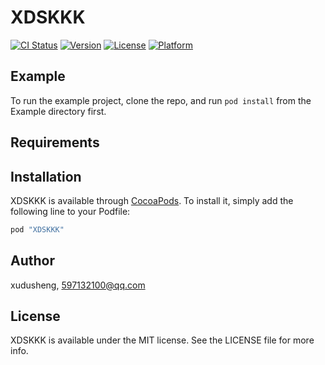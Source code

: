 # XDSKKK

[![CI Status](http://img.shields.io/travis/xudusheng/XDSKKK.svg?style=flat)](https://travis-ci.org/xudusheng/XDSKKK)
[![Version](https://img.shields.io/cocoapods/v/XDSKKK.svg?style=flat)](http://cocoapods.org/pods/XDSKKK)
[![License](https://img.shields.io/cocoapods/l/XDSKKK.svg?style=flat)](http://cocoapods.org/pods/XDSKKK)
[![Platform](https://img.shields.io/cocoapods/p/XDSKKK.svg?style=flat)](http://cocoapods.org/pods/XDSKKK)

## Example

To run the example project, clone the repo, and run `pod install` from the Example directory first.

## Requirements

## Installation

XDSKKK is available through [CocoaPods](http://cocoapods.org). To install
it, simply add the following line to your Podfile:

```ruby
pod "XDSKKK"
```

## Author

xudusheng, 597132100@qq.com

## License

XDSKKK is available under the MIT license. See the LICENSE file for more info.
